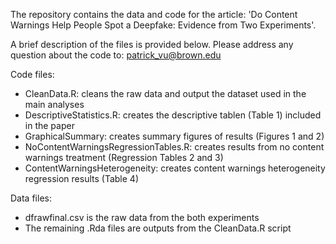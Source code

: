 The repository contains the data and code for the article: 'Do Content Warnings Help People Spot a Deepfake: Evidence from Two Experiments'.

A brief description of the files is provided below. Please address any question about the code to: patrick_vu@brown.edu

Code files:
  - CleanData.R: cleans the raw data and output the dataset used in the main analyses
  - DescriptiveStatistics.R: creates the descriptive tablen (Table 1) included in the paper
  - GraphicalSummary: creates summary figures of results (Figures 1 and 2)
  - NoContentWarningsRegressionTables.R: creates results from no content warnings treatment (Regression Tables 2 and 3)
  - ContentWarningsHeterogeneity: creates content warnings heterogeneity regression results (Table 4)


Data files:
  - dfrawfinal.csv is the raw data from the both experiments
  - The remaining .Rda files are outputs from the CleanData.R script
